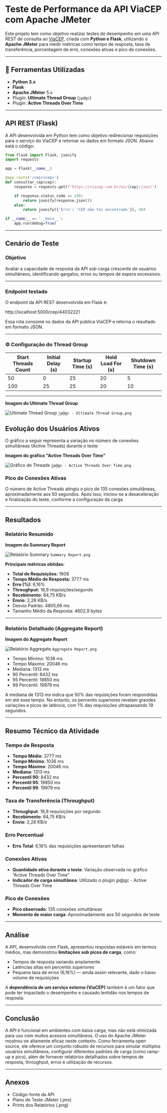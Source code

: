 
# Teste de Performance da API ViaCEP com Apache JMeter

Este projeto tem como objetivo realizar testes de desempenho em uma API REST de consulta ao [ViaCEP](https://viacep.com.br/), criada com **Python e Flask**, utilizando o **Apache JMeter** para medir métricas como tempo de resposta, taxa de transferência, porcentagem de erro, conexões ativas e pico de conexões.

---
## 🔧 Ferramentas Utilizadas

- **Python 3.x**
- **Flask**
- **Apache JMeter** 5.x
- Plugin: **Ultimate Thread Group** (`jp@gc`)
- Plugin: **Active Threads Over Time**

---

## API REST (Flask)

A API desenvolvida em Python tem como objetivo redirecionar requisições para o serviço do ViaCEP e retornar os dados em formato JSON. Abaixo está o código:

```python
from flask import Flask, jsonify
import requests

app = Flask(__name__)

@app.route('/cep/<cep>')
def consultar_cep(cep):
    response = requests.get(f'https://viacep.com.br/ws/{cep}/json/')

    if response.status_code == 200:
        return jsonify(response.json())
    else:
        return jsonify({'Erro': 'CEP não foi encontrado'}), 404

if __name__ == '__main__':
    app.run(debug=True)
```

---

## Cenário de Teste

### Objetivo

Avaliar a capacidade de resposta da API sob carga crescente de usuários simultâneos, identificando gargalos, erros ou tempos de espera excessivos.

---

### Endpoint testado

O endpoint da API REST desenvolvida em Flask é:

http://localhost:5000/cep/44032221

Essa rota consome os dados da API pública ViaCEP e retorna o resultado em formato JSON.

---

### ⚙️ Configuração do Thread Group

| Start Threads Count | Initial Delay (s) | Startup Time (s) | Hold Load For (s) | Shutdown Time (s) |
|--------|---------|----------------|----------------|----------|
| 50     | 0     | 25            | 20            |5        |
| 100    | 25     | 25            | 20            | 10        |

---

**Imagem do Ultimate Thread Group**  

![Ultimate Thread Group](imagens/jp%40gc%20-%20Ultimate%20Thread%20Group.png)
`jp@gc - Ultimate Thread Group.png`

## Evolução dos Usuários Ativos

O gráfico a seguir representa a variação no número de conexões simultâneas (Active Threads) durante o teste:

**Imagem do gráfico "Active Threads Over Time"** 

![Gráfico de Threads](imagens/jp%40gc%20-%20Active%20Threads%20Over%20Time.png)
`jp@gc - Active Threads Over Time.png`

### Pico de Conexões Ativas

O número de Active Threads atingiu o pico de 135 conexões simultâneas, aproximadamente aos 50 segundos. Após isso, iniciou-se a desaceleração e finalização do teste, conforme a configuração da carga.

---

## Resultados

### Relatório Resumido

**Imagem do Summary Report**  

![Relatório Summary](imagens/Summary%20Report.png)
`Summary Report.png`

**Principais métricas obtidas:**

- **Total de Requisições:** 1608  
- **Tempo Médio de Resposta:** 3777 ms  
- **Erro (%):** 6,16% 
- **Throughput:** 18,9 requisições/segundo  
- **Recebimento:** 84,75 KB/s  
- **Envio:** 2,28 KB/s
- Desvio Padrão: 4805,66 ms
- Tamanho Médio da Resposta: 4602,9 bytes

---

### Relatório Detalhado (Aggregate Report)

**Imagem do Aggregate Report**  

![Relatório Aggregate](imagens/Aggregate%20Report.png)
`Aggregate Report.png`

- Tempo Mínimo: 1036 ms
- Tempo Máximo: 20046 ms
- Mediana: 1313 ms
- 90 Percentil: 8432 ms
- 95 Percentil: 19850 ms
- 99 Percentil: 19979 ms

A mediana de 1313 ms indica que 50% das requisições foram respondidas em até esse tempo. No entanto, os percentis superiores revelam grandes variações e picos de latência, com 1% das requisições ultrapassando 19 segundos.

---

## Resumo Técnico da Atividade

### Tempo de Resposta
- **Tempo Médio**: 3777 ms
- **Tempo Mínimo**: 1036 ms
- **Tempo Máximo**: 20046 ms
- **Mediana**: 1313 ms
- **Percentil 90**: 8432 ms
- **Percentil 95**: 19850 ms
- **Percentil 99**: 19979 ms

### Taxa de Transferência (Throughput)
- **Throughput**: 18,9 requisições por segundo
- **Recebimento**: 84,75 KB/s
- **Envio**: 2,28 KB/s

### Erro Percentual
- **Erro Total**: 6,16% das requisições apresentaram falhas

### Conexões Ativas
- **Quantidade ativa durante o teste**: Variação observada no gráfico “Active Threads Over Time”
- **Indicador de carga simultânea**: Utilizado o plugin jp@gc - Active Threads Over Time

### Pico de Conexões
- **Pico observado**: 135 conexões simultâneas
- **Momento de maior carga**: Aproximadamente aos 50 segundos de teste

---

## Análise

A API, desenvolvida com Flask, apresentou respostas estáveis em termos médios, mas demonstrou **limitações sob picos de carga**, como:

- Tempos de resposta variando amplamente  
- Latências altas em percentis superiores
- Pequena taxa de erros (6,16%) — ainda assim relevante, dado o baixo volume de requisições

A **dependência de um serviço externo (ViaCEP)** também é um fator que pode ter impactado o desempenho e causado lentidão nos tempos de resposta.

---

## Conclusão

A API é funcional em ambientes com baixa carga, mas não está otimizada para uso com muitos acessos simultâneos.
O uso do Apache JMeter mostrou-se altamente eficaz neste contexto. Como ferramenta open source, ele oferece um conjunto robusto de recursos para simular múltiplos usuários simultâneos, configurar diferentes padrões de carga (como ramp-up e pico), além de fornecer relatórios detalhados sobre tempos de resposta, throughput, erros e utilização de recursos.

---

## Anexos
- Código-fonte da API
- Plano de Teste JMeter (.jmx)
- Prints dos Relatórios (.png)
